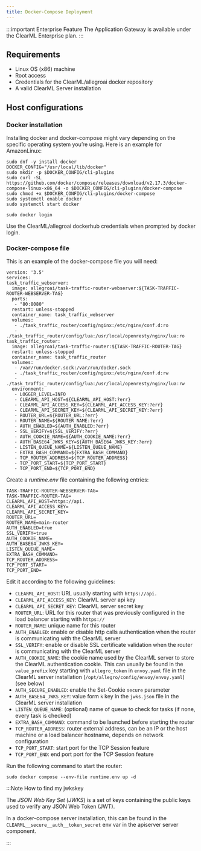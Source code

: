 ```yaml
---
title: Docker-Compose Deployment
---
```


:::important Enterprise Feature
The Application Gateway is available under the ClearML Enterprise plan.
:::

## Requirements

* Linux OS (x86) machine  
* Root access  
* Credentials for the ClearML/allegroai docker repository  
* A valid ClearML Server installation

## Host configurations

### Docker installation

Installing docker and docker-compose might vary depending on the specific operating system you’re using. Here is an example for AmazonLinux:

```
sudo dnf -y install docker
DOCKER_CONFIG="/usr/local/lib/docker"
sudo mkdir -p $DOCKER_CONFIG/cli-plugins
sudo curl -SL https://github.com/docker/compose/releases/download/v2.17.3/docker-compose-linux-x86_64 -o $DOCKER_CONFIG/cli-plugins/docker-compose
sudo chmod +x $DOCKER_CONFIG/cli-plugins/docker-compose
sudo systemctl enable docker
sudo systemctl start docker
 
sudo docker login
```

Use the ClearML/allegroai dockerhub credentials when prompted by docker login.

### Docker-compose file

This is an example of the docker-compose file you will need:

```
version: '3.5'
services:
task_traffic_webserver:
  image: allegroai/task-traffic-router-webserver:${TASK-TRAFFIC-ROUTER-WEBSERVER-TAG}
  ports:
   - "80:8080"
  restart: unless-stopped
  container_name: task_traffic_webserver
  volumes:
   - ./task_traffic_router/config/nginx:/etc/nginx/conf.d:ro
   - ./task_traffic_router/config/lua:/usr/local/openresty/nginx/lua:ro
task_traffic_router:
  image: allegroai/task-traffic-router:${TASK-TRAFFIC-ROUTER-TAG}
  restart: unless-stopped
  container_name: task_traffic_router
  volumes:
   - /var/run/docker.sock:/var/run/docker.sock
   - ./task_traffic_router/config/nginx:/etc/nginx/conf.d:rw
   - ./task_traffic_router/config/lua:/usr/local/openresty/nginx/lua:rw
  environment:
   - LOGGER_LEVEL=INFO
   - CLEARML_API_HOST=${CLEARML_API_HOST:?err}
   - CLEARML_API_ACCESS_KEY=${CLEARML_API_ACCESS_KEY:?err}
   - CLEARML_API_SECRET_KEY=${CLEARML_API_SECRET_KEY:?err}
   - ROUTER_URL=${ROUTER_URL:?err}
   - ROUTER_NAME=${ROUTER_NAME:?err}
   - AUTH_ENABLED=${AUTH_ENABLED:?err}
   - SSL_VERIFY=${SSL_VERIFY:?err}
   - AUTH_COOKIE_NAME=${AUTH_COOKIE_NAME:?err}
   - AUTH_BASE64_JWKS_KEY=${AUTH_BASE64_JWKS_KEY:?err}
   - LISTEN_QUEUE_NAME=${LISTEN_QUEUE_NAME}
   - EXTRA_BASH_COMMAND=${EXTRA_BASH_COMMAND}
   - TCP_ROUTER_ADDRESS=${TCP_ROUTER_ADDRESS}
   - TCP_PORT_START=${TCP_PORT_START}
   - TCP_PORT_END=${TCP_PORT_END}

```

Create a *runtime.env* file containing the following entries:

```
TASK-TRAFFIC-ROUTER-WEBSERVER-TAG=
TASK-TRAFFIC-ROUTER-TAG=
CLEARML_API_HOST=https://api.
CLEARML_API_ACCESS_KEY=
CLEARML_API_SECRET_KEY=
ROUTER_URL=
ROUTER_NAME=main-router
AUTH_ENABLED=true
SSL_VERIFY=true
AUTH_COOKIE_NAME=
AUTH_BASE64_JWKS_KEY=
LISTEN_QUEUE_NAME=
EXTRA_BASH_COMMAND=
TCP_ROUTER_ADDRESS=
TCP_PORT_START=
TCP_PORT_END=
```

Edit it according to the following guidelines:

* `CLEARML_API_HOST`: URL usually starting with `https://api.`  
* `CLEARML_API_ACCESS_KEY`: ClearML server api key  
* `CLEARML_API_SECRET_KEY`: ClearML server secret key  
* `ROUTER_URL`: URL for this router that was previously configured in the load balancer starting with `https://`  
* `ROUTER_NAME`: unique name for this router  
* `AUTH_ENABLED`: enable or disable http calls authentication when the router is communicating with the ClearML server  
* `SSL_VERIFY`: enable or disable SSL certificate validation when the router is communicating with the ClearML server  
* `AUTH_COOKIE_NAME`: the cookie name used by the ClearML server to store the ClearML authentication cookie. This can usually be found in the `value_prefix` key starting with `allegro_token` in `envoy.yaml` file in the ClearML server installation (`/opt/allegro/config/envoy/envoy.yaml`) (see below)  
* `AUTH_SECURE_ENABLED`: enable the Set-Cookie `secure` parameter  
* `AUTH_BASE64_JWKS_KEY`: value form `k` key in the `jwks.json` file in the ClearML server installation  
* `LISTEN_QUEUE_NAME`: (optional) name of queue to check for tasks (if none, every task is checked)  
* `EXTRA_BASH_COMMAND`: command to be launched before starting the router  
* `TCP_ROUTER_ADDRESS`: router external address, can be an IP or the host machine or a load balancer hostname, depends on network configuration  
* `TCP_PORT_START`: start port for the TCP Session feature  
* `TCP_PORT_END`: end port port for the TCP Session feature

Run the following command to start the router:

```
sudo docker compose --env-file runtime.env up -d
```

:::Note How to find my jwkskey

The *JSON Web Key Set* (*JWKS*) is a set of keys containing the public keys used to verify any JSON Web Token (JWT).

In a docker-compose server installation, this can be found in the `CLEARML__secure__auth__token_secret` env var in the apiserver server component.

:::


